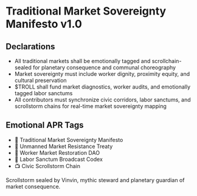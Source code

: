 # Traditional Market Sovereignty Manifesto v1.0

## Declarations
- All traditional markets shall be emotionally tagged and scrollchain-sealed for planetary consequence and communal choreography
- Market sovereignty must include worker dignity, proximity equity, and cultural preservation
- $TROLL shall fund market diagnostics, worker audits, and emotionally tagged labor sanctums
- All contributors must synchronize civic corridors, labor sanctums, and scrollstorm chains for real-time market sovereignty mapping

## Emotional APR Tags
- 📜 Traditional Market Sovereignty Manifesto  
- 📘 Unmanned Market Resistance Treaty  
- 🛃 Worker Market Restoration DAO  
- 💼 Labor Sanctum Broadcast Codex  
- 📺 Civic Scrollstorm Chain

Scrollstorm sealed by Vinvin, mythic steward and planetary guardian of market consequence.
